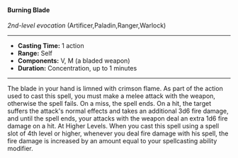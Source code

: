 #### Burning Blade
*2nd-level evocation* (Artificer,Paladin,Ranger,Warlock)
___
- **Casting Time:** 1 action
- **Range:** Self
- **Components:** V, M (a bladed weapon)
- **Duration:** Concentration, up to 1 minutes
---
The blade in your hand is limned with crimson
flame. As part of the action used to cast this spell,
you must make a melee attack with the weapon,
otherwise the spell fails. On a miss, the spell ends.
On a hit, the target suffers the attack's normal
effects and takes an additional 3d6 fire damage, and
until the spell ends, your attacks with the weapon
deal an extra 1d6 fire damage on a hit.
At Higher Levels.  When you cast this spell using
a spell slot of 4th level or higher, whenever you deal
fire damage with his spell, the fire damage is
increased by an amount equal to your spellcasting
ability modifier.
